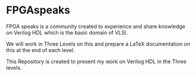 # FPGAspeaks
FPGA speaks is a community created to experience and share knowledge on Verilog HDL which is the basic domain of VLSI.

We will work in Three Levels on this and prepare a LaTeX documentation on this at the end of each level.

This Repository is created to present my work on Verilog HDL in the Three levels.
